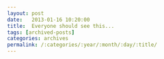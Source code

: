 ```yaml
---
layout: post
date:	2013-01-16 10:20:00
title:  Everyone should see this...
tags: [archived-posts]
categories: archives
permalink: /:categories/:year/:month/:day/:title/
---
```

<lj-embed id="952"/>
